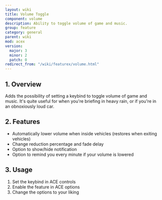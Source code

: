 ```yaml
---
layout: wiki
title: Volume Toggle
component: volume
description: Ability to toggle volume of game and music.
group: feature
category: general
parent: wiki
mod: acex
version:
  major: 3
  minor: 2
  patch: 0
redirect_from: "/wiki/featurex/volume.html"
---
```


## 1. Overview

Adds the possibility of setting a keybind to toggle volume of game and music. It's quite useful for when you're briefing in heavy rain, or if you're in an obnoxiously loud car.

## 2. Features

- Automatically lower volume when inside vehicles (restores when exiting vehicles)
- Change reduction percentage and fade delay
- Option to show/hide notification
- Option to remind you every minute if your volume is lowered

## 3. Usage

1. Set the keybind in ACE controls
2. Enable the feature in ACE options
3. Change the options to your liking
